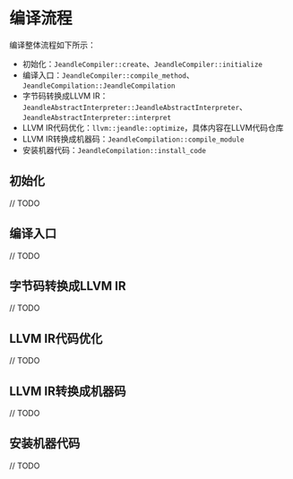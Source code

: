 # 编译流程

编译整体流程如下所示：

- 初始化：`JeandleCompiler::create`、`JeandleCompiler::initialize`
- 编译入口：`JeandleCompiler::compile_method`、`JeandleCompilation::JeandleCompilation`
- 字节码转换成LLVM IR：`JeandleAbstractInterpreter::JeandleAbstractInterpreter`、`JeandleAbstractInterpreter::interpret`
- LLVM IR代码优化：`llvm::jeandle::optimize`，具体内容在LLVM代码仓库
- LLVM IR转换成机器码：`JeandleCompilation::compile_module`
- 安装机器代码：`JeandleCompilation::install_code`

## 初始化

// TODO

## 编译入口

// TODO

## 字节码转换成LLVM IR

// TODO

## LLVM IR代码优化

// TODO

## LLVM IR转换成机器码

// TODO

## 安装机器代码

// TODO
